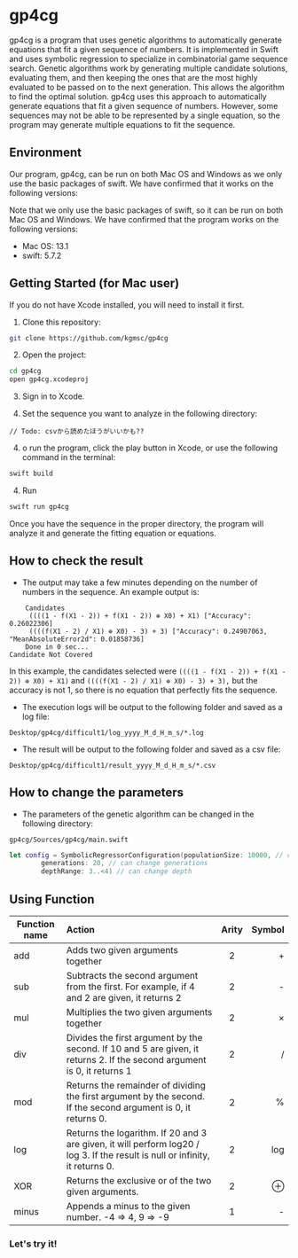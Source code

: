 # gp4cg

gp4cg is a program that uses genetic algorithms to automatically generate equations that fit a given sequence of numbers. 
It is implemented in Swift and uses symbolic regression to specialize in combinatorial game sequence search.
Genetic algorithms work by generating multiple candidate solutions, evaluating them, and then keeping the ones
that are the most highly evaluated to be passed on to the next generation. This allows the algorithm to find the optimal solution. gp4cg uses this approach to automatically generate equations that fit a given sequence of numbers. However, some sequences may not be able to be represented by a single equation, so the program may generate multiple equations to fit the sequence.

## Environment
Our program, gp4cg, can be run on both Mac OS and Windows as we only use the basic packages of swift. We have confirmed that it works on the following versions:

Note that we only use the basic packages of swift, so it can be run on both Mac OS and Windows. We have confirmed that the program works on the following versions:
- Mac OS: 13.1
- swift: 5.7.2

## Getting Started (for Mac user)
If you do not have Xcode installed, you will need to install it first.

1. Clone this repository:

```bash
git clone https://github.com/kgmsc/gp4cg
```

2. Open the project:

```bash
cd gp4cg
open gp4cg.xcodeproj
```

3. Sign in to Xcode.


4. Set the sequence you want to analyze in the following directory:

```
// Todo: csvから読めたほうがいいかも??
```


4. o run the program, click the play button in Xcode, or use the following command in the terminal:

```bash
swift build
```

4. Run

```bash
swift run gp4cg
```

Once you have the sequence in the proper directory, the program will analyze it and generate the fitting equation or equations.

## How to check the result 
- The output may take a few minutes depending on the number of numbers in the sequence. An example output is:
```
    Candidates
	 ((((1 - f(X1 - 2)) + f(X1 - 2)) ⊕ X0) + X1) ["Accuracy": 0.26022306]
	 ((((f(X1 - 2) / X1) ⊕ X0) - 3) + 3) ["Accuracy": 0.24907063, "MeanAbsoluteError2d": 0.01858736]
    Done in 0 sec...
Candidate Not Covered
```
In this example, the candidates selected were `((((1 - f(X1 - 2)) + f(X1 - 2)) ⊕ X0) + X1)` and `((((f(X1 - 2) / X1) ⊕ X0) - 3) + 3),` but the accuracy is not 1, so there is no equation that perfectly fits the sequence.


- The execution logs will be output to the following folder and saved as a log file:
```
Desktop/gp4cg/difficult1/log_yyyy_M_d_H_m_s/*.log
```

- The result will be output to the following folder and saved as a csv file: 
```
Desktop/gp4cg/difficult1/result_yyyy_M_d_H_m_s/*.csv
```

## How to change the parameters
- The parameters of the genetic algorithm can be changed in the following directory:
```
gp4cg/Sources/gp4cg/main.swift
```
```swift
let config = SymbolicRegressorConfiguration(populationSize: 10000, // can change populations
        generations: 20, // can change generations
        depthRange: 3..<4) // can change depth
```

## Using Function
| Function name | Action                                                                                                                        | Arity | Symbol |
|---------------|:------------------------------------------------------------------------------------------------------------------------------|:-----:|-------:|
| add           | Adds two given arguments together	                                                                                            |   2   |      + |
| sub           | Subtracts the second argument from the first. For example, if 4 and 2 are given, it returns 2                                 |   2   |      - |
| mul           | Multiplies the two given arguments together	                                                                                  |   2   |      × | 
| div           | 	Divides the first argument by the second. If 10 and 5 are given, it returns 2. If the second argument is 0, it returns 1     |   2   |      / |
| mod           | Returns the remainder of dividing the first argument by the second. If the second argument is 0, it returns 0.                |   ２   |      % |
| log           | Returns the logarithm. If 20 and 3 are given, it will perform log20 / log 3. If the result is null or infinity, it returns 0. |   2   |    log |
| XOR           | Returns the exclusive or of the two given arguments.                                                                          |   2   |      ⊕ |
| minus         | Appends a minus to the given number. -4 => 4, 9 => -9                                                                         |   1   |      - |

### Let's try it!